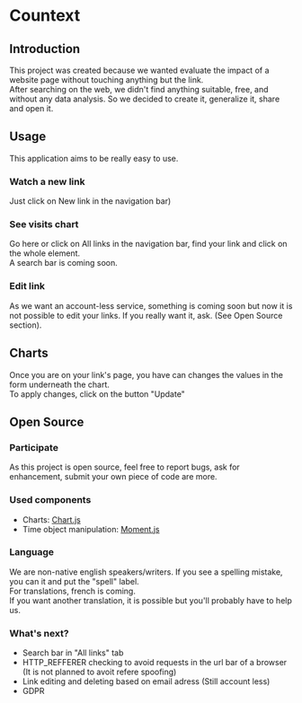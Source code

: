 
# Countext

## Introduction

This project was created because we wanted evaluate the impact of a website page without touching anything but the link.  
After searching on the web, we didn't find anything suitable, free, and without any data analysis. So we decided to create it, generalize it, share and open it.

## Usage

This application aims to be really easy to use.  

### Watch a new link

Just click on New link in the navigation bar)

### See visits chart

Go here or click on All links in the navigation bar, find your link and click on the whole element.  
A search bar is coming soon.

### Edit link

As we want an account-less service, something is coming soon but now it is not possible to edit your links. If you really want it, ask. (See Open Source section).

## Charts

Once you are on your link's page, you have can changes the values in the form underneath the chart.  
To apply changes, click on the button "Update"

## Open Source

### Participate

As this project is open source, feel free to report bugs, ask for enhancement, submit your own piece of code are more. 

### Used components

*   Charts: [Chart.js](https://chartjs.org)
*   Time object manipulation: [Moment.js](https://momentjs.com/)

### Language

We are non-native english speakers/writers. If you see a spelling mistake, you can it and put the "spell" label.  
For translations, french is coming.  
If you want another translation, it is possible but you'll probably have to help us.

### What's next?

- Search bar in "All links" tab
- HTTP_REFFERER checking to avoid requests in the url bar of a browser (It is not planned to avoit refere spoofing)
- Link editing and deleting based on email adress (Still account less)
- GDPR 